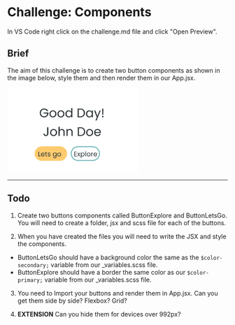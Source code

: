 # Challenge: Components

In VS Code right click on the challenge.md file and click "Open Preview".

## Brief

The aim of this challenge is to create two button components as shown in the image below, style them and then render them in our App.jsx.

<img src="./images/components-challenge.png" width="300"/>

---

## Todo

1. Create two buttons components called ButtonExplore and ButtonLetsGo. You will need to create a folder, jsx and scss file for each of the buttons.

2. When you have created the files you will need to write the JSX and style the components.

- ButtonLetsGo should have a background color the same as the `$color-secondary;` variable from our \_variables.scss file.
- ButtonExplore should have a border the same color as our `$color-primary;` variable from our \_variables.scss file.

3. You need to Import your buttons and render them in App.jsx. Can you get them side by side? Flexbox? Grid?

4. **EXTENSION** Can you hide them for devices over 992px?
